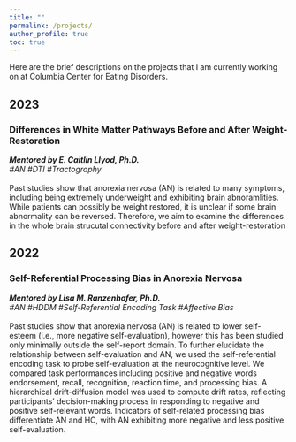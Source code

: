 ```yaml
---
title: ""
permalink: /projects/
author_profile: true
toc: true
---
```


<style>
    .page__content .smallfont {
        font-size: 1.3vh;
        white-space: pre-wrap;
    }
</style>

<p class="smallfont">Here are the brief descriptions on the projects that I am currently working on at Columbia Center for Eating Disorders.</p>

## 2023
<!-- ### Eating Behaviors in Long-Term Weight Loss Maintenance
<p class="smallfont"><b><i>Mentored by Laurel E. Mayer, M.D.</i></b><br><i>#Eating Behaviors  #Meal Studies  #Food Choice Task</i><br><br>...</p> -->

### Differences in White Matter Pathways Before and After Weight-Restoration
<p class="smallfont"><b><i>Mentored by E. Caitlin Llyod, Ph.D.</i></b><br><i>#AN  #DTI  #Tractography</i><br><br>Past studies show that anorexia nervosa (AN) is related to many symptoms, including being extremely underweight and exhibiting brain abnoramlities. While patients can possibly be weight restored, it is unclear if some brain abnormality can be reversed. Therefore, we aim to examine the differences in the whole brain strucutal connectivity before and after weight-restoration </p>

## 2022
### Self-Referential Processing Bias in Anorexia Nervosa
<p class="smallfont"><b><i>Mentored by Lisa M. Ranzenhofer, Ph.D.</i></b><br><i>#AN  #HDDM  #Self-Referential Encoding Task  #Affective Bias</i><br><br>Past studies show that anorexia nervosa (AN) is related to lower self-esteem (i.e., more negative self-evaluation), however this has been studied only minimally outside the self-report domain. To further elucidate the relationship between self-evaluation and AN, we used the self-referential encoding task to probe self-evaluation at the neurocognitive level. We compared task performances including positive and negative words endorsement, recall, recognition, reaction time, and processing bias. A hierarchical drift-diffusion model was used to compute drift rates, reflecting participants’ decision-making process in responding to negative and positive self-relevant words. Indicators of self-related processing bias differentiate AN and HC, with AN exhibiting more negative and less positive self-evaluation. </p>